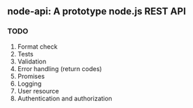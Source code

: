 ## node-api: A prototype node.js REST API

### TODO
1. Format check
2. Tests
3. Validation
4. Error handling (return codes)
5. Promises
6. Logging
7. User resource
8. Authentication and authorization